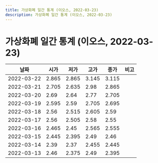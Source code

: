 ```yaml
---
title: 가상화폐 일간 통계 (이오스, 2022-03-23)
description: 가상화폐 일간 통계 (이오스, 2022-03-23)
---
```


가상화폐 일간 통계 (이오스, 2022-03-23)
===

|날짜|시가|저가|고가|종가|비고|
|--|--|--|--|--|--|
|2022-03-22|2.865|2.865|3.145|3.115|    |
|2022-03-21|2.705|2.635|2.98|2.865|    |
|2022-03-20|2.69|2.64|2.77|2.705|    |
|2022-03-19|2.595|2.59|2.705|2.695|    |
|2022-03-18|2.56|2.515|2.605|2.59|    |
|2022-03-17|2.56|2.505|2.58|2.55|    |
|2022-03-16|2.465|2.45|2.565|2.555|    |
|2022-03-15|2.445|2.395|2.49|2.46|    |
|2022-03-14|2.39|2.37|2.455|2.445|    |
|2022-03-13|2.46|2.375|2.49|2.395|    |
